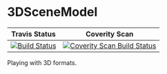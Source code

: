 # 3DSceneModel

Travis Status | Coverity Scan
------------- | ------------- 
[![Build Status](https://travis-ci.org/Ethiy/3DSceneModel.svg?branch=master)](https://travis-ci.org/Ethiy/3DSceneModel) | [![Coverity Scan Build Status](https://scan.coverity.com/projects/11095/badge.svg)](https://scan.coverity.com/projects/3dscenemodel)

Playing with 3D formats.
